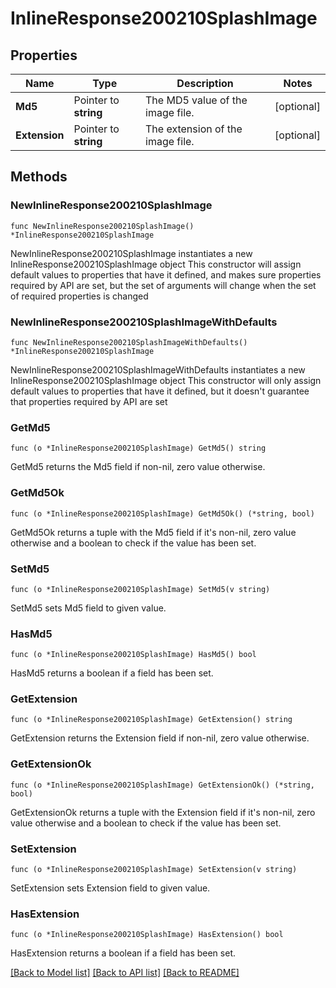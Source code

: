 # InlineResponse200210SplashImage

## Properties

Name | Type | Description | Notes
------------ | ------------- | ------------- | -------------
**Md5** | Pointer to **string** | The MD5 value of the image file. | [optional] 
**Extension** | Pointer to **string** | The extension of the image file. | [optional] 

## Methods

### NewInlineResponse200210SplashImage

`func NewInlineResponse200210SplashImage() *InlineResponse200210SplashImage`

NewInlineResponse200210SplashImage instantiates a new InlineResponse200210SplashImage object
This constructor will assign default values to properties that have it defined,
and makes sure properties required by API are set, but the set of arguments
will change when the set of required properties is changed

### NewInlineResponse200210SplashImageWithDefaults

`func NewInlineResponse200210SplashImageWithDefaults() *InlineResponse200210SplashImage`

NewInlineResponse200210SplashImageWithDefaults instantiates a new InlineResponse200210SplashImage object
This constructor will only assign default values to properties that have it defined,
but it doesn't guarantee that properties required by API are set

### GetMd5

`func (o *InlineResponse200210SplashImage) GetMd5() string`

GetMd5 returns the Md5 field if non-nil, zero value otherwise.

### GetMd5Ok

`func (o *InlineResponse200210SplashImage) GetMd5Ok() (*string, bool)`

GetMd5Ok returns a tuple with the Md5 field if it's non-nil, zero value otherwise
and a boolean to check if the value has been set.

### SetMd5

`func (o *InlineResponse200210SplashImage) SetMd5(v string)`

SetMd5 sets Md5 field to given value.

### HasMd5

`func (o *InlineResponse200210SplashImage) HasMd5() bool`

HasMd5 returns a boolean if a field has been set.

### GetExtension

`func (o *InlineResponse200210SplashImage) GetExtension() string`

GetExtension returns the Extension field if non-nil, zero value otherwise.

### GetExtensionOk

`func (o *InlineResponse200210SplashImage) GetExtensionOk() (*string, bool)`

GetExtensionOk returns a tuple with the Extension field if it's non-nil, zero value otherwise
and a boolean to check if the value has been set.

### SetExtension

`func (o *InlineResponse200210SplashImage) SetExtension(v string)`

SetExtension sets Extension field to given value.

### HasExtension

`func (o *InlineResponse200210SplashImage) HasExtension() bool`

HasExtension returns a boolean if a field has been set.


[[Back to Model list]](../README.md#documentation-for-models) [[Back to API list]](../README.md#documentation-for-api-endpoints) [[Back to README]](../README.md)


